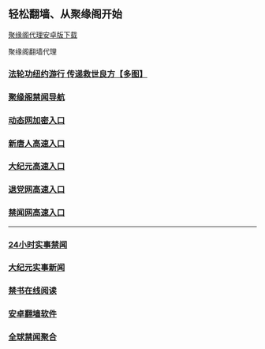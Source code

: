 
## 轻松翻墙、从聚缘阁开始


[聚缘阁代理安卓版下载](https://gitlab.com/juyuange/2/-/raw/master/jyg.apk)

聚缘阁翻墙代理 

### [法轮功纽约游行 传递救世良方【多图】](https://ju8.byrrw.cf/jyg2)

### [聚缘阁禁闻导航](https://tty1.byrrw.cf/h)

### [动态网加密入口](https://bbg.taadw.ml/ccc/ghhtt/45566)


### [新唐人高速入口](https://bbg.taadw.ml/ccc/ouu/5)

### [大纪元高速入口](https://bbg.taadw.ml/ccc/ouu/7)

### [退党网高速入口](https://bbg.taadw.ml/ccc/ouu/8)

### [禁闻网高速入口]( https://github.com/fqnews/bnews)



***




### [24小时实事禁闻](https://github.com/bvzsw2079/djy/blob/master/gb/n24hr.md?dfh#1)

### [大纪元实事新闻](https://github.com/bvzsw2079/djy/blob/master/gb/nsc413.md?dfh#1)


### [禁书在线阅读](https://github.com/txyzum203/djy/blob/master/gb/9p.md?flntdtv#1)


### [安卓翻墙软件](https://git.io/afq)

### [全球禁闻聚合](https://github.com/gfw-breaker/banned-news1/blob/master/README.md)







